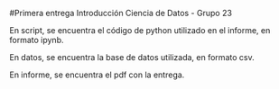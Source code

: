 #Primera entrega Introducción Ciencia de Datos - Grupo 23

En script, se encuentra el código de python utilizado en el informe, en formato ipynb.

En datos, se encuentra la base de datos utilizada, en formato csv.

En informe, se encuentra el pdf con la entrega.
